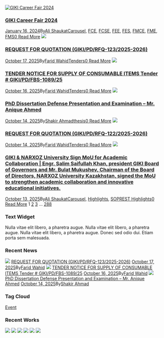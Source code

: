 [![GIKI Career Fair 2024](https://giki.edu.pk/wp-content/uploads/2024/01/Career-Fair-Programs.jpg)](https://giki.edu.pk/2024/01/16/career-fair-2024/)
### [GIKI Career Fair 2024](https://giki.edu.pk/2024/01/16/career-fair-2024/)
[January 16, 2024](https://giki.edu.pk/2024/01/16/)By[Ali Shaukat](https://giki.edu.pk/author/alishaukat/ "Posts by Ali Shaukat")[Carousel](https://giki.edu.pk/carousel_home/), [FCE](https://giki.edu.pk/fce_news/), [FCSE](https://giki.edu.pk/fcse_news/), [FEE](https://giki.edu.pk/fee_news/), [FES](https://giki.edu.pk/fes_news/), [FMCE](https://giki.edu.pk/fmce_news/), [FME](https://giki.edu.pk/fme_news/), [FMS](https://giki.edu.pk/fms_news/)[0 ](https://giki.edu.pk/2024/01/16/career-fair-2024/#respond)
[Read More](https://giki.edu.pk/2024/01/16/career-fair-2024/)
[![](https://giki.edu.pk/blog-full-right-sidebar/)](https://giki.edu.pk/2025/10/17/request-for-quotation-giki-pd-rfq-123-2025-2026/)
### [REQUEST FOR QUOTATION (GIKI/PD/RFQ-123/2025-2026)](https://giki.edu.pk/2025/10/17/request-for-quotation-giki-pd-rfq-123-2025-2026/)
[October 17, 2025](https://giki.edu.pk/2025/10/17/)By[Farid Wahid](https://giki.edu.pk/author/farid-wahid/ "Posts by Farid Wahid")[Tenders](https://giki.edu.pk/tenders/)[0 ](https://giki.edu.pk/2025/10/17/request-for-quotation-giki-pd-rfq-123-2025-2026/#respond)
[Read More](https://giki.edu.pk/2025/10/17/request-for-quotation-giki-pd-rfq-123-2025-2026/)
[![](https://giki.edu.pk/blog-full-right-sidebar/)](https://giki.edu.pk/2025/10/16/tender-notice-for-supply-of-consumable-items-tender-giki-pd-fbs-1089-25/)
### [TENDER NOTICE FOR SUPPLY OF CONSUMABLE ITEMS Tender # GIKI/PD/FBS-1089/25](https://giki.edu.pk/2025/10/16/tender-notice-for-supply-of-consumable-items-tender-giki-pd-fbs-1089-25/)
[October 16, 2025](https://giki.edu.pk/2025/10/16/)By[Farid Wahid](https://giki.edu.pk/author/farid-wahid/ "Posts by Farid Wahid")[Tenders](https://giki.edu.pk/tenders/)[0 ](https://giki.edu.pk/2025/10/16/tender-notice-for-supply-of-consumable-items-tender-giki-pd-fbs-1089-25/#respond)
[Read More](https://giki.edu.pk/2025/10/16/tender-notice-for-supply-of-consumable-items-tender-giki-pd-fbs-1089-25/)
[![](https://giki.edu.pk/blog-full-right-sidebar/)](https://giki.edu.pk/2025/10/14/phd-dissertation-defense-presentation-and-examination-mr-anique-ahmed/)
### [PhD Dissertation Defense Presentation and Examination – Mr. Anique Ahmed](https://giki.edu.pk/2025/10/14/phd-dissertation-defense-presentation-and-examination-mr-anique-ahmed/)
[October 14, 2025](https://giki.edu.pk/2025/10/14/)By[Shakir Ahmad](https://giki.edu.pk/author/shakir/ "Posts by Shakir Ahmad")[thesis](https://giki.edu.pk/thesis/)[0 ](https://giki.edu.pk/2025/10/14/phd-dissertation-defense-presentation-and-examination-mr-anique-ahmed/#respond)
[Read More](https://giki.edu.pk/2025/10/14/phd-dissertation-defense-presentation-and-examination-mr-anique-ahmed/)
[![](https://giki.edu.pk/blog-full-right-sidebar/)](https://giki.edu.pk/2025/10/14/request-for-quotation-giki-pd-rfq-122-2025-2026/)
### [REQUEST FOR QUOTATION (GIKI/PD/RFQ-122/2025-2026)](https://giki.edu.pk/2025/10/14/request-for-quotation-giki-pd-rfq-122-2025-2026/)
[October 14, 2025](https://giki.edu.pk/2025/10/14/)By[Farid Wahid](https://giki.edu.pk/author/farid-wahid/ "Posts by Farid Wahid")[Tenders](https://giki.edu.pk/tenders/)[0 ](https://giki.edu.pk/2025/10/14/request-for-quotation-giki-pd-rfq-122-2025-2026/#respond)
[Read More](https://giki.edu.pk/2025/10/14/request-for-quotation-giki-pd-rfq-122-2025-2026/)
[![](https://giki.edu.pk/blog-full-right-sidebar/)](https://giki.edu.pk/2025/10/13/giki-narxoz-university-sign-mou-for-academic-collaboration-engr-salim-saifullah-khan-president-giki-board-of-governors-and-mr-bulat-mukushev-chairman-of-the-board-of-directors-narxoz-univ/)
### [GIKI & NARXOZ University Sign MoU for Academic Collaboration | Engr. Salim Saifullah Khan, president GIKI Board of Governors and Mr. Bulat Mukushev, Chairman of the Board of Directors, NARXOZ University Kazakhstan, signed the MoU to strengthen academic collaboration and innovative educational initiatives.](https://giki.edu.pk/2025/10/13/giki-narxoz-university-sign-mou-for-academic-collaboration-engr-salim-saifullah-khan-president-giki-board-of-governors-and-mr-bulat-mukushev-chairman-of-the-board-of-directors-narxoz-univ/)
[October 13, 2025](https://giki.edu.pk/2025/10/13/)By[Ali Shaukat](https://giki.edu.pk/author/alishaukat/ "Posts by Ali Shaukat")[Carousel](https://giki.edu.pk/carousel_home/), [Highlights](https://giki.edu.pk/highlights/), [SOPREST Highlights](https://giki.edu.pk/soprest-highlights/)[0 ](https://giki.edu.pk/2025/10/13/giki-narxoz-university-sign-mou-for-academic-collaboration-engr-salim-saifullah-khan-president-giki-board-of-governors-and-mr-bulat-mukushev-chairman-of-the-board-of-directors-narxoz-univ/#respond)
[Read More](https://giki.edu.pk/2025/10/13/giki-narxoz-university-sign-mou-for-academic-collaboration-engr-salim-saifullah-khan-president-giki-board-of-governors-and-mr-bulat-mukushev-chairman-of-the-board-of-directors-narxoz-univ/)
1 [2](https://giki.edu.pk/blog-full-right-sidebar/page/2/) [3](https://giki.edu.pk/blog-full-right-sidebar/page/3/) … [288](https://giki.edu.pk/blog-full-right-sidebar/page/288/) [](https://giki.edu.pk/blog-full-right-sidebar/page/2/)
### Text Widget
Nulla vitae elit libero, a pharetra augue. Nulla vitae elit libero, a pharetra augue. Nulla vitae elit libero, a pharetra augue. Donec sed odio dui. Etiam porta sem malesuada.
### Recent News
[![](https://giki.edu.pk/wp-content/uploads/2025/10/GIKI-PD-RFQ-123-25-page0001-150x150.jpg)](https://giki.edu.pk/2025/10/17/request-for-quotation-giki-pd-rfq-123-2025-2026/)
[REQUEST FOR QUOTATION (GIKI/PD/RFQ-123/2025-2026)](https://giki.edu.pk/2025/10/17/request-for-quotation-giki-pd-rfq-123-2025-2026/)
[October 17, 2025](https://giki.edu.pk/2025/10/17/)By[Farid Wahid](https://giki.edu.pk/author/farid-wahid/ "Posts by Farid Wahid")
[![](https://giki.edu.pk/wp-content/uploads/2025/10/FBS-1089-25-Consumable-Items-150x150.jpg)](https://giki.edu.pk/2025/10/16/tender-notice-for-supply-of-consumable-items-tender-giki-pd-fbs-1089-25/)
[TENDER NOTICE FOR SUPPLY OF CONSUMABLE ITEMS Tender # GIKI/PD/FBS-1089/25](https://giki.edu.pk/2025/10/16/tender-notice-for-supply-of-consumable-items-tender-giki-pd-fbs-1089-25/)
[October 16, 2025](https://giki.edu.pk/2025/10/16/)By[Farid Wahid](https://giki.edu.pk/author/farid-wahid/ "Posts by Farid Wahid")
[![](https://giki.edu.pk/wp-content/uploads/2025/10/defence-Anique-fes-150x150.png)](https://giki.edu.pk/2025/10/14/phd-dissertation-defense-presentation-and-examination-mr-anique-ahmed/)
[PhD Dissertation Defense Presentation and Examination – Mr. Anique Ahmed](https://giki.edu.pk/2025/10/14/phd-dissertation-defense-presentation-and-examination-mr-anique-ahmed/)
[October 14, 2025](https://giki.edu.pk/2025/10/14/)By[Shakir Ahmad](https://giki.edu.pk/author/shakir/ "Posts by Shakir Ahmad")
### Tag Cloud
[Event](https://giki.edu.pk/tag/event/)
### Recent Works
[![](https://giki.edu.pk/blog-full-right-sidebar/)](https://giki.edu.pk/portfolio/syed-shajjar-abbas/)
[![](https://giki.edu.pk/blog-full-right-sidebar/)](https://giki.edu.pk/portfolio/dr-jahan-zeb-khan/)
[![](https://giki.edu.pk/blog-full-right-sidebar/)](https://giki.edu.pk/portfolio/sher-ali-shah/)
[![](https://giki.edu.pk/blog-full-right-sidebar/)](https://giki.edu.pk/portfolio/farid-wahid/)
[![](https://giki.edu.pk/blog-full-right-sidebar/)](https://giki.edu.pk/portfolio/muhammad-khalid/)
[![](https://giki.edu.pk/blog-full-right-sidebar/)](https://giki.edu.pk/portfolio/muhammad-ismail/)
